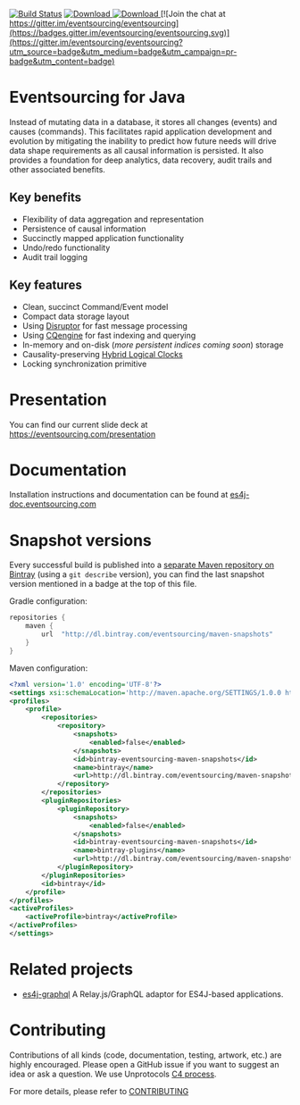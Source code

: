 [![Build Status](https://travis-ci.org/eventsourcing/es4j.svg?branch=master)](https://travis-ci.org/eventsourcing/es4j)
[ ![Download](https://api.bintray.com/packages/eventsourcing/maven/eventsourcing-core/images/download.svg) ](https://bintray.com/eventsourcing/maven/eventsourcing-core/_latestVersion)
[ ![Download](https://api.bintray.com/packages/eventsourcing/maven-snapshots/eventsourcing-core/images/download.svg) ](https://bintray.com/eventsourcing/maven-snapshots/eventsourcing-core/_latestVersion)
[![Join the chat at https://gitter.im/eventsourcing/eventsourcing](https://badges.gitter.im/eventsourcing/eventsourcing.svg)](https://gitter.im/eventsourcing/eventsourcing?utm_source=badge&utm_medium=badge&utm_campaign=pr-badge&utm_content=badge)

# Eventsourcing for Java

Instead of mutating data in a database, it stores all changes (events) and causes (commands). This facilitates rapid application development and evolution by mitigating the inability to predict how future needs will drive data shape requirements as all causal information is persisted. It also provides a foundation for deep analytics, data recovery, audit trails and other associated benefits.

## Key benefits

* Flexibility of data aggregation and representation
* Persistence of causal information
* Succinctly mapped application functionality
* Undo/redo functionality
* Audit trail logging

## Key features

* Clean, succinct Command/Event model
* Compact data storage layout
* Using [Disruptor](https://lmax-exchange.github.io/disruptor/) for fast message processing
* Using [CQengine](https://github.com/npgall/cqengine) for fast indexing and querying
* In-memory and on-disk (*more persistent indices coming soon*) storage
* Causality-preserving [Hybrid Logical Clocks](http://www.cse.buffalo.edu/tech-reports/2014-04.pdf)
* Locking synchronization primitive

# Presentation

You can find our current slide deck at https://eventsourcing.com/presentation

# Documentation

Installation instructions and documentation can be found at [es4j-doc.eventsourcing.com](http://es4j-doc.eventsourcing.com)

# Snapshot versions

Every successful build is published into a [separate Maven repository on Bintray](https://bintray.com/eventsourcing/maven-snapshots) (using a `git describe`
version), you can find the last snapshot version mentioned in a badge at the top of this file.

Gradle configuration:

```groovy
repositories {
    maven {
        url  "http://dl.bintray.com/eventsourcing/maven-snapshots"
    }
}
```

Maven configuration:

```xml
<?xml version='1.0' encoding='UTF-8'?>
<settings xsi:schemaLocation='http://maven.apache.org/SETTINGS/1.0.0 http://maven.apache.org/xsd/settings-1.0.0.xsd' xmlns='http://maven.apache.org/SETTINGS/1.0.0' xmlns:xsi='http://www.w3.org/2001/XMLSchema-instance'>
<profiles>
	<profile>
		<repositories>
			<repository>
				<snapshots>
					<enabled>false</enabled>
				</snapshots>
				<id>bintray-eventsourcing-maven-snapshots</id>
				<name>bintray</name>
				<url>http://dl.bintray.com/eventsourcing/maven-snapshots</url>
			</repository>
		</repositories>
		<pluginRepositories>
			<pluginRepository>
				<snapshots>
					<enabled>false</enabled>
				</snapshots>
				<id>bintray-eventsourcing-maven-snapshots</id>
				<name>bintray-plugins</name>
				<url>http://dl.bintray.com/eventsourcing/maven-snapshots</url>
			</pluginRepository>
		</pluginRepositories>
		<id>bintray</id>
	</profile>
</profiles>
<activeProfiles>
	<activeProfile>bintray</activeProfile>
</activeProfiles>
</settings>
```

# Related projects

* [es4j-graphql](https://github.com/eventsourcing/es4j-graphql) A Relay.js/GraphQL adaptor for ES4J-based applications.

# Contributing

Contributions of all kinds (code, documentation, testing, artwork, etc.) are highly encouraged. Please open a GitHub issue if you want to suggest an idea or ask a question. We use Unprotocols [C4 process](http://rfc.unprotocols.org/1/).

For more details, please refer to [CONTRIBUTING](CONTRIBUTING.md)
